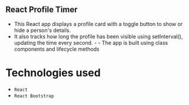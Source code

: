 ## React Profile Timer
- This React app displays a profile card with a toggle button to show or hide a person's details. 
- It also tracks how long the profile has been visible using setInterval(), updating the time every second. - - The app is built using class components and lifecycle methods

# Technologies used
- `React`
- `React Bootstrap`
